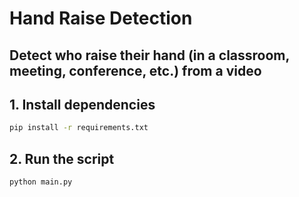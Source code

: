 # Hand Raise Detection

## Detect who raise their hand (in a classroom, meeting, conference, etc.) from a video

## 1. Install dependencies

```bash
pip install -r requirements.txt
```

## 2. Run the script

```bash
python main.py
```
